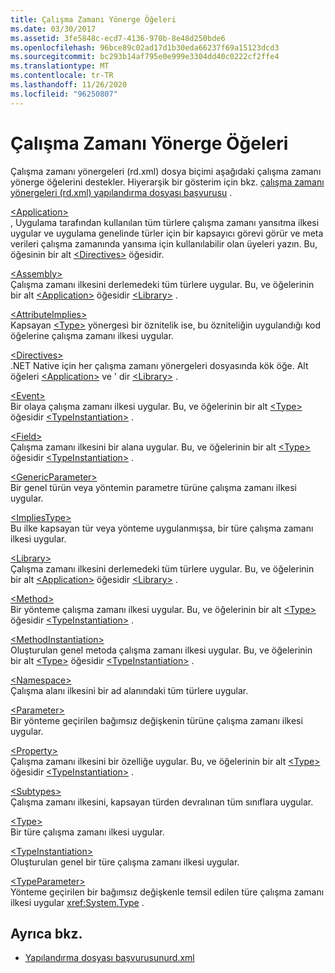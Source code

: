 ```yaml
---
title: Çalışma Zamanı Yönerge Öğeleri
ms.date: 03/30/2017
ms.assetid: 3fe5848c-ecd7-4136-970b-8e48d250bde6
ms.openlocfilehash: 96bce89c02ad17d1b30eda66237f69a15123dcd3
ms.sourcegitcommit: bc293b14af795e0e999e3304dd40c0222cf2ffe4
ms.translationtype: MT
ms.contentlocale: tr-TR
ms.lasthandoff: 11/26/2020
ms.locfileid: "96250807"
---
```

# <a name="runtime-directive-elements"></a>Çalışma Zamanı Yönerge Öğeleri

Çalışma zamanı yönergeleri (rd.xml) dosya biçimi aşağıdaki çalışma zamanı yönerge öğelerini destekler. Hiyerarşik bir gösterim için bkz. [çalışma zamanı yönergeleri (rd.xml) yapılandırma dosyası başvurusu](runtime-directives-rd-xml-configuration-file-reference.md) .  
  
 [\<Application>](application-element-net-native.md)  
 , Uygulama tarafından kullanılan tüm türlere çalışma zamanı yansıtma ilkesi uygular ve uygulama genelinde türler için bir kapsayıcı görevi görür ve meta verileri çalışma zamanında yansıma için kullanılabilir olan üyeleri yazın. Bu, öğesinin bir alt [\<Directives>](directives-element-net-native.md) öğesidir.  
  
 [\<Assembly>](assembly-element-net-native.md)  
 Çalışma zamanı ilkesini derlemedeki tüm türlere uygular. Bu, ve öğelerinin bir alt [\<Application>](application-element-net-native.md) öğesidir [\<Library>](library-element-net-native.md) .  
  
 [\<AttributeImplies>](attributeimplies-element-net-native.md)  
 Kapsayan [\<Type>](type-element-net-native.md) yönergesi bir öznitelik ise, bu özniteliğin uygulandığı kod öğelerine çalışma zamanı ilkesi uygular.  
  
 [\<Directives>](directives-element-net-native.md)  
 .NET Native için her çalışma zamanı yönergeleri dosyasında kök öğe. Alt öğeleri [\<Application>](application-element-net-native.md) ve ' dir [\<Library>](library-element-net-native.md) .  
  
 [\<Event>](event-element-net-native.md)  
 Bir olaya çalışma zamanı ilkesi uygular. Bu, ve öğelerinin bir alt [\<Type>](type-element-net-native.md) öğesidir [\<TypeInstantiation>](typeinstantiation-element-net-native.md) .  
  
 [\<Field>](field-element-net-native.md)  
 Çalışma zamanı ilkesini bir alana uygular. Bu, ve öğelerinin bir alt [\<Type>](type-element-net-native.md) öğesidir [\<TypeInstantiation>](typeinstantiation-element-net-native.md) .  
  
 [\<GenericParameter>](genericparameter-element-net-native.md)  
 Bir genel türün veya yöntemin parametre türüne çalışma zamanı ilkesi uygular.  
  
 [\<ImpliesType>](impliestype-element-net-native.md)  
 Bu ilke kapsayan tür veya yönteme uygulanmışsa, bir türe çalışma zamanı ilkesi uygular.  
  
 [\<Library>](library-element-net-native.md)  
 Çalışma zamanı ilkesini derlemedeki tüm türlere uygular. Bu, ve öğelerinin bir alt [\<Application>](application-element-net-native.md) öğesidir [\<Library>](library-element-net-native.md) .  
  
 [\<Method>](method-element-net-native.md)  
 Bir yönteme çalışma zamanı ilkesi uygular. Bu, ve öğelerinin bir alt [\<Type>](type-element-net-native.md) öğesidir [\<TypeInstantiation>](typeinstantiation-element-net-native.md) .  
  
 [\<MethodInstantiation>](methodinstantiation-element-net-native.md)  
 Oluşturulan genel metoda çalışma zamanı ilkesi uygular. Bu, ve öğelerinin bir alt [\<Type>](type-element-net-native.md) öğesidir [\<TypeInstantiation>](typeinstantiation-element-net-native.md) .  
  
 [\<Namespace>](namespace-element-net-native.md)  
 Çalışma alanı ilkesini bir ad alanındaki tüm türlere uygular.  
  
 [\<Parameter>](parameter-element-net-native.md)  
 Bir yönteme geçirilen bağımsız değişkenin türüne çalışma zamanı ilkesi uygular.  
  
 [\<Property>](property-element-net-native.md)  
 Çalışma zamanı ilkesini bir özelliğe uygular. Bu, ve öğelerinin bir alt [\<Type>](type-element-net-native.md) öğesidir [\<TypeInstantiation>](typeinstantiation-element-net-native.md) .  
  
 [\<Subtypes>](subtypes-element-net-native.md)  
 Çalışma zamanı ilkesini, kapsayan türden devralınan tüm sınıflara uygular.  
  
 [\<Type>](type-element-net-native.md)  
 Bir türe çalışma zamanı ilkesi uygular.  
  
 [\<TypeInstantiation>](typeinstantiation-element-net-native.md)  
 Oluşturulan genel bir türe çalışma zamanı ilkesi uygular.  
  
 [\<TypeParameter>](typeparameter-element-net-native.md)  
 Yönteme geçirilen bir bağımsız değişkenle temsil edilen türe çalışma zamanı ilkesi uygular <xref:System.Type> .  
  
## <a name="see-also"></a>Ayrıca bkz.

- [ Yapılandırma dosyası başvurusunurd.xml](runtime-directives-rd-xml-configuration-file-reference.md)
